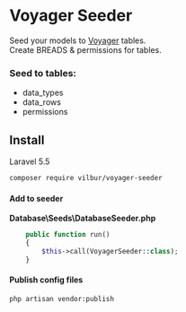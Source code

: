 
# Voyager Seeder
Seed your models to [Voyager](https://laravelvoyager.com/) tables.<br>
Create BREADS & permissions for tables.

### Seed to tables:
 - data_types
 - data_rows
 - permissions

## Install
Laravel 5.5

``` bash
composer require vilbur/voyager-seeder
```
#### Add to seeder
__Database\Seeds\DatabaseSeeder.php__

``` php
    public function run()
    {
        $this->call(VoyagerSeeder::class);
    }
   ```
#### Publish config files

``` bash
php artisan vendor:publish
```
